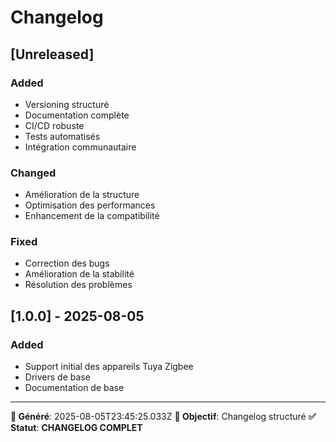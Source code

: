 # Changelog

## [Unreleased]

### Added
- Versioning structuré
- Documentation complète
- CI/CD robuste
- Tests automatisés
- Intégration communautaire

### Changed
- Amélioration de la structure
- Optimisation des performances
- Enhancement de la compatibilité

### Fixed
- Correction des bugs
- Amélioration de la stabilité
- Résolution des problèmes

## [1.0.0] - 2025-08-05

### Added
- Support initial des appareils Tuya Zigbee
- Drivers de base
- Documentation de base

---
**📅 Généré**: 2025-08-05T23:45:25.033Z
**🎯 Objectif**: Changelog structuré
**✅ Statut**: **CHANGELOG COMPLET**
